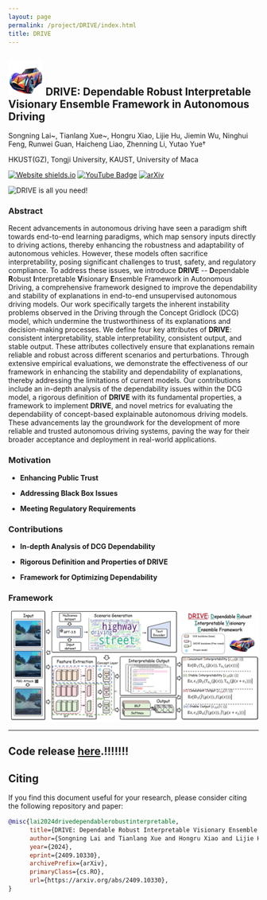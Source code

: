 ```yaml
---
layout: page
permalink: /project/DRIVE/index.html
title: DRIVE
---
```


## <img src="./logo.png" class="floatpic" width="70" height="70"> DRIVE: Dependable Robust Interpretable Visionary Ensemble Framework in Autonomous Driving

Songning Lai~, Tianlang Xue~, Hongru Xiao, Lijie Hu, Jiemin Wu, Ninghui Feng, Runwei Guan, Haicheng Liao, Zhenning Li, Yutao Yue†

HKUST(GZ), Tongji University, KAUST, University of Maca


[![Website shields.io](https://img.shields.io/website?url=http%3A//poco.is.tue.mpg.de)](https://xll0328.github.io/project/DRIVE/) [![YouTube Badge](https://img.shields.io/badge/YouTube-Watch-red?style=flat-square&logo=youtube)](https://NA)  [![arXiv](https://img.shields.io/badge/arXiv-2409.10330-00ff00.svg)](https://arxiv.org/abs/2409.10330) 


![DRIVE is all you need!](./DRIVE_small.gif)

### Abstract

Recent advancements in autonomous driving have seen a paradigm shift towards end-to-end learning paradigms, which map sensory inputs directly to driving actions, thereby enhancing the robustness and adaptability of autonomous vehicles. However, these models often sacrifice interpretability, posing significant challenges to trust, safety, and regulatory compliance. To address these issues, we introduce **DRIVE** -- **D**ependable **R**obust **I**nterpretable **V**isionary **E**nsemble Framework in Autonomous Driving, a comprehensive framework designed to improve the dependability and stability of explanations in end-to-end unsupervised autonomous driving models.
Our work specifically targets the inherent instability problems observed in the Driving through the Concept Gridlock (DCG) model, which undermine the trustworthiness of its explanations and decision-making processes. We define four key attributes of **DRIVE**: consistent interpretability, stable interpretability, consistent output, and stable output. These attributes collectively ensure that explanations remain reliable and robust across different scenarios and perturbations.
Through extensive empirical evaluations, we demonstrate the effectiveness of our framework in enhancing the stability and dependability of explanations, thereby addressing the limitations of current models. Our contributions include an in-depth analysis of the dependability issues within the DCG model, a rigorous definition of **DRIVE** with its fundamental properties, a framework to implement **DRIVE**, and novel metrics for evaluating the dependability of concept-based explainable autonomous driving models.
These advancements lay the groundwork for the development of more reliable and trusted autonomous driving systems, paving the way for their broader acceptance and deployment in real-world applications.


### Motivation

- **Enhancing Public Trust**

- **Addressing Black Box Issues**

- **Meeting Regulatory Requirements**

### Contributions

- **In-depth Analysis of DCG Dependability**

   
- **Rigorous Definition and Properties of DRIVE**

   
- **Framework for Optimizing Dependability**


### Framework

<p align="center">
  <img src="./framwork_all.png" alt="The Dependably Robust Interpretable Visionary Ensemble (DRIVE) model framework. The input is processed by a feature extractor and a temporal encoder, followed by a concept bottleneck with scenario encoding. The DRIVE model incorporates a multi-objective optimization process, balancing consistent interpretability (Ci), stable interpretability (Si), consistent output (Co), and stable output (So) through auxiliary loss functions. The model is trained using PGD to enhance robustness against perturbations while maintaining interpretability and predictive consistency.">
</p>

-----
Code release [here](https://github.com/CNXTL/2024DRIVE/edit/main/README.md).!!!!!!!
-----

## Citing<a name="citing"></a>

If you find this document useful for your research, please consider citing the following repository and paper:
```bibtex
@misc{lai2024drivedependablerobustinterpretable,
      title={DRIVE: Dependable Robust Interpretable Visionary Ensemble Framework in Autonomous Driving}, 
      author={Songning Lai and Tianlang Xue and Hongru Xiao and Lijie Hu and Jiemin Wu and Ninghui Feng and Runwei Guan and Haicheng Liao and Zhenning Li and Yutao Yue},
      year={2024},
      eprint={2409.10330},
      archivePrefix={arXiv},
      primaryClass={cs.RO},
      url={https://arxiv.org/abs/2409.10330}, 
}
```

